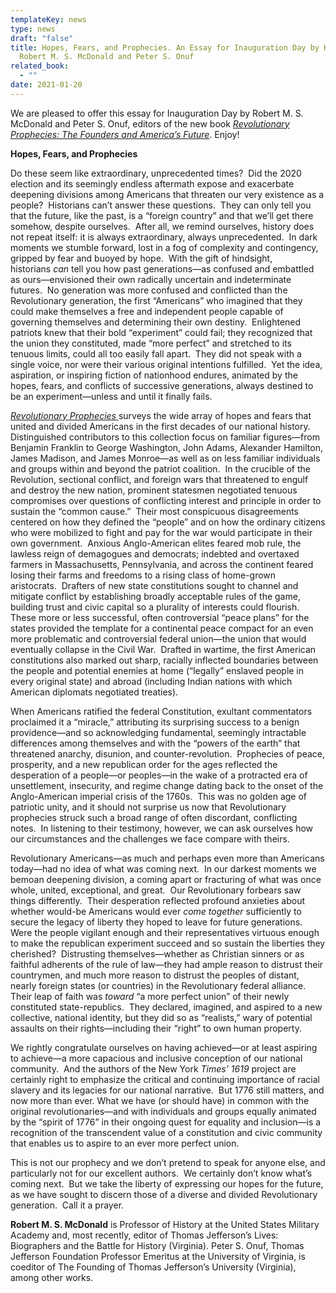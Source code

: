 ```yaml
---
templateKey: news
type: news
draft: "false"
title: Hopes, Fears, and Prophecies. An Essay for Inauguration Day by Historians
  Robert M. S. McDonald and Peter S. Onuf
related_book:
  - ""
date: 2021-01-20
---
```

We are pleased to offer this essay for Inauguration Day by Robert M. S. McDonald and Peter S. Onuf, editors of the new book *[Revolutionary Prophecies: The Founders and America’s Future](https://www.upress.virginia.edu/title/5617)*. Enjoy! 

**Hopes, Fears, and Prophecies**

Do these seem like extraordinary, unprecedented times?  Did the 2020 election and its seemingly endless aftermath expose and exacerbate deepening divisions among Americans that threaten our very existence as a people?  Historians can’t answer these questions.  They can only tell you that the future, like the past, is a “foreign country” and that we’ll get there somehow, despite ourselves.  After all, we remind ourselves, history does not repeat itself: it is always extraordinary, always unprecedented.  In dark moments we stumble forward, lost in a fog of complexity and contingency, gripped by fear and buoyed by hope.  With the gift of hindsight, historians *can* tell you how past generations—as confused and embattled as ours—envisioned their own radically uncertain and indeterminate futures.  No generation was more confused and conflicted than the Revolutionary generation, the first “Americans” who imagined that they could make themselves a free and independent people capable of governing themselves and determining their own destiny.  Enlightened patriots knew that their bold “experiment” could fail; they recognized that the union they constituted, made “more perfect” and stretched to its tenuous limits, could all too easily fall apart.  They did not speak with a single voice, nor were their various original intentions fulfilled.  Yet the idea, aspiration, or inspiring fiction of nationhood endures, animated by the hopes, fears, and conflicts of successive generations, always destined to be an experiment—unless and until it finally fails.

[*Revolutionary Prophecies* ](https://www.upress.virginia.edu/title/5617)surveys the wide array of hopes and fears that united and divided Americans in the first decades of our national history.  Distinguished contributors to this collection focus on familiar figures—from Benjamin Franklin to George Washington, John Adams, Alexander Hamilton, James Madison, and James Monroe—as well as on less familiar individuals and groups within and beyond the patriot coalition.  In the crucible of the Revolution, sectional conflict, and foreign wars that threatened to engulf and destroy the new nation, prominent statesmen negotiated tenuous compromises over questions of conflicting interest and principle in order to sustain the “common cause.”  Their most conspicuous disagreements centered on how they defined the “people” and on how the ordinary citizens who were mobilized to fight and pay for the war would participate in their own government.  Anxious Anglo-American elites feared mob rule, the lawless reign of demagogues and democrats; indebted and overtaxed farmers in Massachusetts, Pennsylvania, and across the continent feared losing their farms and freedoms to a rising class of home-grown aristocrats.  Drafters of new state constitutions sought to channel and mitigate conflict by establishing broadly acceptable rules of the game, building trust and civic capital so a plurality of interests could flourish.  These more or less successful, often controversial “peace plans” for the states provided the template for a continental peace compact for an even more problematic and controversial federal union—the union that would eventually collapse in the Civil War.  Drafted in wartime, the first American constitutions also marked out sharp, racially inflected boundaries between the people and potential enemies at home (“legally” enslaved people in every original state) and abroad (including Indian nations with which American diplomats negotiated treaties).

When Americans ratified the federal Constitution, exultant commentators proclaimed it a “miracle,” attributing its surprising success to a benign providence—and so acknowledging fundamental, seemingly intractable differences among themselves and with the “powers of the earth” that threatened anarchy, disunion, and counter-revolution.  Prophecies of peace, prosperity, and a new republican order for the ages reflected the desperation of a people—or peoples—in the wake of a protracted era of unsettlement, insecurity, and regime change dating back to the onset of the Anglo-American imperial crisis of the 1760s.  This was no golden age of patriotic unity, and it should not surprise us now that Revolutionary prophecies struck such a broad range of often discordant, conflicting notes.  In listening to their testimony, however, we can ask ourselves how our circumstances and the challenges we face compare with theirs. 

Revolutionary Americans—as much and perhaps even more than Americans today—had no idea of what was coming next.  In our darkest moments we bemoan deepening division, a coming apart or fracturing of what was once whole, united, exceptional, and great.  Our Revolutionary forbears saw things differently.  Their desperation reflected profound anxieties about whether would-be Americans would ever *come together* sufficiently to secure the legacy of liberty they hoped to leave for future generations.  Were the people vigilant enough and their representatives virtuous enough to make the republican experiment succeed and so sustain the liberties they cherished?  Distrusting themselves—whether as Christian sinners or as faithful adherents of the rule of law—they had ample reason to distrust their countrymen, and much more reason to distrust the peoples of distant, nearly foreign states (or countries) in the Revolutionary federal alliance.  Their leap of faith was *toward* “a more perfect union” of their newly constituted state-republics.  They declared, imagined, and aspired to a new collective, national identity, but they did so as “realists,” wary of potential assaults on their rights—including their “right” to own human property.

We rightly congratulate ourselves on having achieved—or at least aspiring to achieve—a more capacious and inclusive conception of our national community.  And the authors of the New York *Times’* *1619* project are certainly right to emphasize the critical and continuing importance of racial slavery and its legacies for our national narrative.  But 1776 still matters, and now more than ever. What we have (or should have) in common with the original revolutionaries—and with individuals and groups equally animated by the “spirit of 1776” in their ongoing quest for equality and inclusion—is a recognition of the transcendent value of a constitution and civic community that enables us to aspire to an ever more perfect union.

This is not our prophecy and we don’t pretend to speak for anyone else, and particularly not for our excellent authors.  We certainly don’t know what’s coming next.  But we take the liberty of expressing our hopes for the future, as we have sought to discern those of a diverse and divided Revolutionary generation.  Call it a prayer.

**Robert M. S. McDonald** is Professor of History at the United States Military Academy and, most recently, editor of Thomas Jefferson’s Lives: Biographers and the Battle for History (Virginia). Peter S. Onuf, Thomas Jefferson Foundation Professor Emeritus at the University of Virginia, is coeditor of The Founding of Thomas Jefferson’s University (Virginia), among other works.